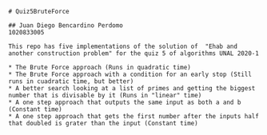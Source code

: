     # Quiz5BruteForce

    ## Juan Diego Bencardino Perdomo
    1020833005

    This repo has five implementations of the solution of  "Ehab and another construction problem" for the quiz 5 of algorithms UNAL 2020-1

    * The Brute Force approach (Runs in quadratic time)
    * The Brute Force approach with a condition for an early stop (Still runs in cuadratic time, but better)
    * A better search looking at a list of primes and getting the biggest number that is divisable by it (Runs in "linear" time)
    * A one step approach that outputs the same input as both a and b (Constant time)
    * A one step approach that gets the first number after the inputs half that doubled is grater than the input (Constant time)